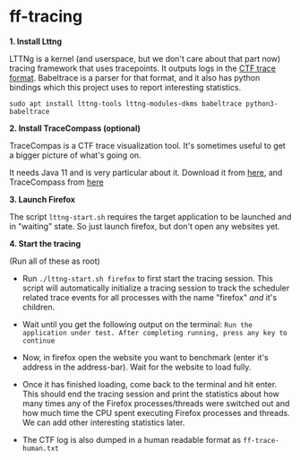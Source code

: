 # ff-tracing

**1. Install Lttng**

LTTNg is a kernel (and userspace, but we don't care about that part now) tracing framework that uses tracepoints. It outputs logs in the [CTF trace format](https://diamon.org/ctf/). Babeltrace is a parser for that format, and it also has python bindings which this project uses to report interesting statistics.

`sudo apt install lttng-tools lttng-modules-dkms babeltrace python3-babeltrace`
  
**2. Install TraceCompass (optional)**

TraceCompas is a CTF trace visualization tool. It's sometimes useful to get a bigger picture of what's going on. 

It needs Java 11 and is very particular about it. Download it from [here](https://www.oracle.com/java/technologies/javase/jdk11-archive-downloads.html), and TraceCompass from [here](https://www.eclipse.org/tracecompass/)

**3. Launch Firefox**

The script `lttng-start.sh` requires the target application to be launched and in "waiting" state. So just launch firefox, but don't open any websites yet.

**4. Start the tracing**

(Run all of these as root)

- Run `./lttng-start.sh firefox` to first start the tracing session. This script will automatically initialize a tracing session to track the scheduler related trace events for all processes with the name "firefox" _and_ it's children.

- Wait until you get the following output on the terminal:
`Run the application under test. After completing running, press any key to continue`

- Now, in firefox open the website you want to benchmark (enter it's address in the address-bar). Wait for the website to load fully.

- Once it has finished loading, come back to the terminal and hit enter. This should end the tracing session and print the statistics about how many times any of the Firefox processes/threads were switched out and how much time the CPU spent executing Firefox processes and threads. We can add other interesting statistics later.

- The CTF log is also dumped in a human readable format as `ff-trace-human.txt`

